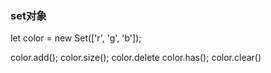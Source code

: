 ### set对象
let color = new Set(['r', 'g', 'b']);

color.add();
color.size();
color.delete
color.has();
color.clear()